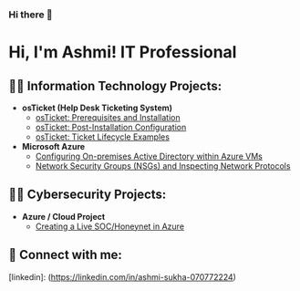 ### Hi there 👋
<h1>Hi, I'm Ashmi! IT Professional </h1>

<h2>👨‍💻 Information Technology Projects:</h2>

- <b>osTicket (Help Desk Ticketing System)</b>
  - [osTicket: Prerequisites and Installation](https://github.com/asukha93/osticket-prereqs)
  - [osTicket: Post-Installation Configuration](https://github.com/asukha93/post-install-config)
  - [osTicket: Ticket Lifecycle Examples](https://github.com/asukha93/ticket-lifecycle)
- <b>Microsoft Azure</b>
  - [Configuring On-premises Active Directory within Azure VMs](https://github.com/joshmadakorcc/configure-ad)
  - [Network Security Groups (NSGs) and Inspecting Network Protocols](https://github.com/joshmadakorcc/azure-network-protocols)

<h2>👨‍💻 Cybersecurity Projects:</h2>

- <b>Azure / Cloud Project</b>
  - [Creating a Live SOC/Honeynet in Azure](https://github.com/asukha93/Cloud-SOC)

<h2> 🤳 Connect with me:</h2>

<hi>[linkedin]: (https://linkedin.com/in/ashmi-sukha-070772224) </h1>
